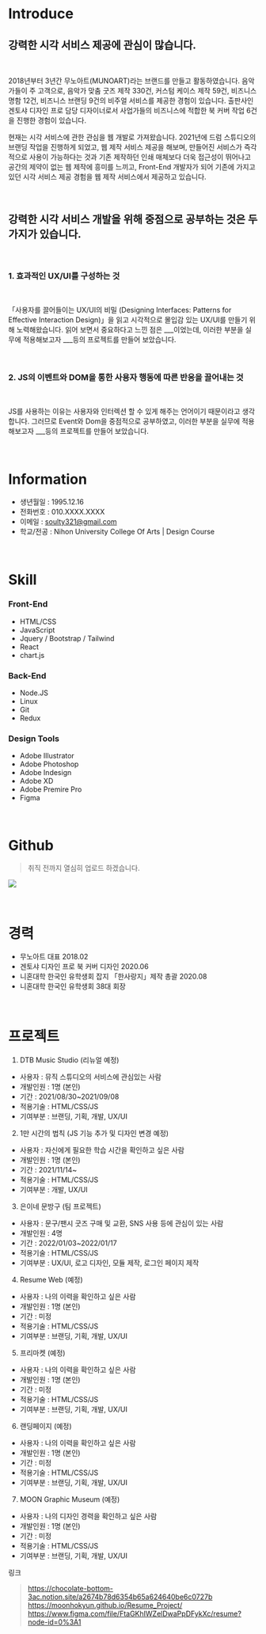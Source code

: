# Introduce

## 강력한 시각 서비스 제공에 관심이 많습니다.

<br>

2018년부터 3년간 무노아트(MUNOART)라는 브랜드를 만들고 활동하였습니다. 음악가들이 주 고객으로, 음악가 맞춤 굿즈 제작 330건, 커스텀 케이스 제작 59건, 비즈니스 명함 12건, 비즈니스 브랜딩 9건의 비주얼 서비스를 제공한 경험이 있습니다. 출판사인 겐토샤 디자인 프로 담당 디자이너로서 사업가들의 비즈니스에 적합한 북 커버 작업 6건을 진행한 경험이 있습니다.

현재는 시각 서비스에 관한 관심을 웹 개발로 가져왔습니다. 2021년에 드럼 스튜디오의 브랜딩 작업을 진행하게 되었고, 웹 제작 서비스 제공을 해보며, 만들어진 서비스가 즉각적으로 사용이 가능하다는 것과 기존 제작하던 인쇄 매체보다 더욱 접근성이 뛰어나고 공간의 제약이 없는 웹 제작에 흥미를 느끼고, Front-End 개발자가 되어 기존에 가지고 있던 시각 서비스 제공 경험을 웹 제작 서비스에서 제공하고 있습니다.

<br>

## 강력한 시각 서비스 개발을 위해 중점으로 공부하는 것은 두 가지가 있습니다. 

<br>

### 1. 효과적인 UX/UI를 구성하는 것

<br>

「사용자를 끌어들이는 UX/UI의 비밀 (Designing Interfaces: Patterns for Effective Interaction Design)」을 읽고 시각적으로 몰입감 있는 UX/UI를 만들기 위해 노력해왔습니다.
읽어 보면서 중요하다고 느낀 점은 ___이었는데, 이러한 부분을 실무에 적용해보고자 ___등의 프로젝트를 만들어 보았습니다.

<br>

### 2. JS의 이벤트와 DOM을 통한 사용자 행동에 따른 반응을 끌어내는 것

<br>

JS를 사용하는 이유는 사용자와 인터렉션 할 수 있게 해주는 언어이기 때문이라고 생각합니다. 그러므로 Event와 Dom을 중점적으로 공부하였고, 이러한 부분을 실무에 적용해보고자 ___등의 프로젝트를 만들어 보았습니다.

<br>

# Information
- 생년월일 : 1995.12.16
- 전화번호 : 010.XXXX.XXXX
- 이메일 : soulty321@gmail.com
- 학교/전공 : Nihon University College Of Arts | Design Course

<br>

# Skill

### Front-End
- HTML/CSS
- JavaScript
- Jquery / Bootstrap / Tailwind
- React
- chart.js

### Back-End
- Node.JS
- Linux
- Git
- Redux

### Design Tools
- Adobe Illustrator
- Adobe Photoshop
- Adobe Indesign
- Adobe XD
- Adobe Premire Pro
- Figma

<br>

# Github
> 취직 전까지 열심히 업로드 하겠습니다.

![](https://images.velog.io/images/soulty321/post/d86503d0-92c8-4d9d-937f-9959a7d9de32/git_repo.png)

<br>

# 경력
- 무노아트 대표 2018.02
- 겐토샤 디자인 프로 북 커버 디자인 2020.06
- 니혼대학 한국인 유학생회 잡지 「한사랑지」제작 총괄 2020.08
- 니혼대학 한국인 유학생회 38대 회장

<br>

# 프로젝트
1. DTB Music Studio (리뉴얼 예정)
- 사용자 : 뮤직 스튜디오의 서비스에 관심있는 사람
- 개발인원 : 1명 (본인)
- 기간 : 2021/08/30~2021/09/08
- 적용기술 : HTML/CSS/JS
- 기여부분 : 브랜딩, 기획, 개발, UX/UI

2. 1만 시간의 법칙 (JS 기능 추가 및 디자인 변경 예정)
- 사용자 : 자신에게 필요한 학습 시간을 확인하고 싶은 사람
- 개발인원 : 1명 (본인)
- 기간 : 2021/11/14~
- 적용기술 : HTML/CSS/JS
- 기여부분 : 개발, UX/UI

3. 은이네 문방구 (팀 프로젝트)
- 사용자 : 문구/팬시 굿즈 구매 및 교환, SNS 사용 등에 관심이 있는 사람
- 개발인원 : 4명
- 기간 : 2022/01/03~2022/01/17
- 적용기술 : HTML/CSS/JS
- 기여부분 : UX/UI, 로고 디자인, 모듈 제작, 로그인 페이지 제작

4. Resume Web (예정)
- 사용자 : 나의 이력을 확인하고 싶은 사람
- 개발인원 : 1명 (본인)
- 기간 : 미정
- 적용기술 : HTML/CSS/JS
- 기여부분 : 브랜딩, 기획, 개발, UX/UI

5. 프리마켓 (예정)
- 사용자 : 나의 이력을 확인하고 싶은 사람
- 개발인원 : 1명 (본인)
- 기간 : 미정
- 적용기술 : HTML/CSS/JS
- 기여부분 : 브랜딩, 기획, 개발, UX/UI

6. 랜딩페이지 (예정)
- 사용자 : 나의 이력을 확인하고 싶은 사람
- 개발인원 : 1명 (본인)
- 기간 : 미정
- 적용기술 : HTML/CSS/JS
- 기여부분 : 브랜딩, 기획, 개발, UX/UI

7. MOON Graphic Museum (예정)
- 사용자 : 나의 디자인 경력을 확인하고 싶은 사람
- 개발인원 : 1명 (본인)
- 기간 : 미정
- 적용기술 : HTML/CSS/JS
- 기여부분 : 브랜딩, 기획, 개발, UX/UI

링크
> https://chocolate-bottom-3ac.notion.site/a2674b78d6354b65a624640be6c0727b
> https://moonhokyun.github.io/Resume_Project/
> https://www.figma.com/file/FtaGKhIWZelDwaPpDFykXc/resume?node-id=0%3A1